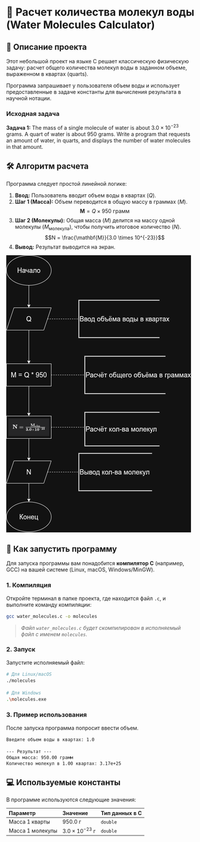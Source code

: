 # 🧪 Расчет количества молекул воды (Water Molecules Calculator)

## 📝 Описание проекта

Этот небольшой проект на языке C решает классическую физическую задачу: расчет общего количества молекул воды в заданном объеме, выраженном в квартах (quarts).

Программа запрашивает у пользователя объем воды и использует предоставленные в задаче константы для вычисления результата в научной нотации.

### Исходная задача

**Задача 1:** The mass of a single molecule of water is about $3.0 \times 10^{-23}$ grams. A quart of water is about $950$ grams. Write a program that requests an amount of water, in quarts, and displays the number of water molecules in that amount.

## 🛠️ Алгоритм расчета

Программа следует простой линейной логике:

1.  **Ввод:** Пользователь вводит объем воды в квартах ($Q$).
2.  **Шаг 1 (Масса):** Объем переводится в общую массу в граммах ($M$).
    $$\mathbf{M} = Q \times 950 \text{ грамм}$$
3.  **Шаг 2 (Молекулы):** Общая масса ($M$) делится на массу одной молекулы ($M_{\text{молекула}}$), чтобы получить итоговое количество ($N$).
    $$N = \frac{\mathbf{M}}{3.0 \times 10^{-23}}$$
4.  **Вывод:** Результат выводится на экран.

![Блок-схема алгоритма расчета молекул воды](images/Homework_2.drawio%20(1).png "Блок-схема")

## 🚀 Как запустить программу

Для запуска программы вам понадобится **компилятор C** (например, GCC) на вашей системе (Linux, macOS, Windows/MinGW).

### 1. Компиляция

Откройте терминал в папке проекта, где находится файл `.c`, и выполните команду компиляции:

```bash
gcc water_molecules.c -o molecules
````

> *Файл `water_molecules.c` будет скомпилирован в исполняемый файл с именем `molecules`.*

### 2\. Запуск

Запустите исполняемый файл:

```bash
# Для Linux/macOS
./molecules

# Для Windows
.\molecules.exe
```

### 3\. Пример использования

После запуска программа попросит ввести объем.

```
Введите объем воды в квартах: 1.0

--- Результат ---
Общая масса: 950.00 грамм
Количество молекул в 1.00 квартах: 3.17e+25 
```

## 💻 Используемые константы

В программе используются следующие значения:

| Параметр | Значение | Тип данных в C |
| :--- | :--- | :--- |
| Масса 1 кварты | $950.0 \text{ г}$ | `double` |
| Масса 1 молекулы | $3.0 \times 10^{-23} \text{ г}$ | `double` |

